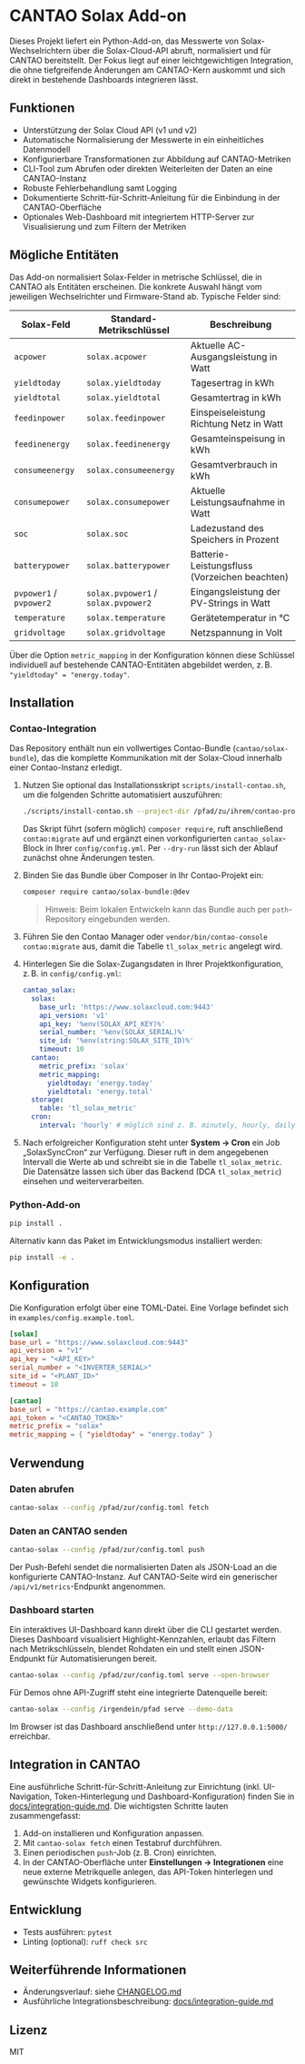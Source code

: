 # CANTAO Solax Add-on

Dieses Projekt liefert ein Python-Add-on, das Messwerte von Solax-Wechselrichtern über die Solax-Cloud-API abruft, normalisiert und für CANTAO bereitstellt. Der Fokus liegt auf einer leichtgewichtigen Integration, die ohne tiefgreifende Änderungen am CANTAO-Kern auskommt und sich direkt in bestehende Dashboards integrieren lässt.

## Funktionen

- Unterstützung der Solax Cloud API (v1 und v2)
- Automatische Normalisierung der Messwerte in ein einheitliches Datenmodell
- Konfigurierbare Transformationen zur Abbildung auf CANTAO-Metriken
- CLI-Tool zum Abrufen oder direkten Weiterleiten der Daten an eine CANTAO-Instanz
- Robuste Fehlerbehandlung samt Logging
- Dokumentierte Schritt-für-Schritt-Anleitung für die Einbindung in der CANTAO-Oberfläche
- Optionales Web-Dashboard mit integriertem HTTP-Server zur Visualisierung und zum Filtern der Metriken

## Mögliche Entitäten

Das Add-on normalisiert Solax-Felder in metrische Schlüssel, die in CANTAO als Entitäten erscheinen. Die konkrete Auswahl hängt vom jeweiligen Wechselrichter und Firmware-Stand ab. Typische Felder sind:

| Solax-Feld          | Standard-Metrikschlüssel      | Beschreibung                                  |
|---------------------|-------------------------------|-----------------------------------------------|
| `acpower`           | `solax.acpower`               | Aktuelle AC-Ausgangsleistung in Watt          |
| `yieldtoday`        | `solax.yieldtoday`            | Tagesertrag in kWh                            |
| `yieldtotal`        | `solax.yieldtotal`            | Gesamtertrag in kWh                           |
| `feedinpower`       | `solax.feedinpower`           | Einspeiseleistung Richtung Netz in Watt       |
| `feedinenergy`      | `solax.feedinenergy`          | Gesamteinspeisung in kWh                      |
| `consumeenergy`     | `solax.consumeenergy`         | Gesamtverbrauch in kWh                        |
| `consumepower`      | `solax.consumepower`          | Aktuelle Leistungsaufnahme in Watt            |
| `soc`               | `solax.soc`                   | Ladezustand des Speichers in Prozent          |
| `batterypower`      | `solax.batterypower`          | Batterie-Leistungsfluss (Vorzeichen beachten) |
| `pvpower1` / `pvpower2` | `solax.pvpower1` / `solax.pvpower2` | Eingangsleistung der PV-Strings in Watt |
| `temperature`       | `solax.temperature`          | Gerätetemperatur in °C                        |
| `gridvoltage`       | `solax.gridvoltage`           | Netzspannung in Volt                          |

Über die Option `metric_mapping` in der Konfiguration können diese Schlüssel individuell auf bestehende CANTAO-Entitäten abgebildet werden, z. B. `"yieldtoday" = "energy.today"`.

## Installation

### Contao-Integration

Das Repository enthält nun ein vollwertiges Contao-Bundle (`cantao/solax-bundle`), das die komplette Kommunikation mit der Solax-Cloud innerhalb einer Contao-Instanz erledigt.

1. Nutzen Sie optional das Installationsskript `scripts/install-contao.sh`, um die folgenden Schritte automatisiert auszuführen:

   ```bash
   ./scripts/install-contao.sh --project-dir /pfad/zu/ihrem/contao-projekt
   ```

   Das Skript führt (sofern möglich) `composer require`, ruft anschließend `contao:migrate` auf und ergänzt einen vorkonfigurierten `cantao_solax`-Block in Ihrer `config/config.yml`. Per `--dry-run` lässt sich der Ablauf zunächst ohne Änderungen testen.

2. Binden Sie das Bundle über Composer in Ihr Contao-Projekt ein:

   ```bash
   composer require cantao/solax-bundle:@dev
   ```

   > Hinweis: Beim lokalen Entwickeln kann das Bundle auch per `path`-Repository eingebunden werden.

3. Führen Sie den Contao Manager oder `vendor/bin/contao-console contao:migrate` aus, damit die Tabelle `tl_solax_metric` angelegt wird.

4. Hinterlegen Sie die Solax-Zugangsdaten in Ihrer Projektkonfiguration, z. B. in `config/config.yml`:

   ```yaml
   cantao_solax:
     solax:
       base_url: 'https://www.solaxcloud.com:9443'
       api_version: 'v1'
       api_key: '%env(SOLAX_API_KEY)%'
       serial_number: '%env(SOLAX_SERIAL)%'
       site_id: '%env(string:SOLAX_SITE_ID)%'
       timeout: 10
     cantao:
       metric_prefix: 'solax'
       metric_mapping:
         yieldtoday: 'energy.today'
         yieldtotal: 'energy.total'
     storage:
       table: 'tl_solax_metric'
     cron:
       interval: 'hourly' # möglich sind z. B. minutely, hourly, daily
   ```

5. Nach erfolgreicher Konfiguration steht unter **System → Cron** ein Job „SolaxSyncCron“ zur Verfügung. Dieser ruft in dem angegebenen Intervall die Werte ab und schreibt sie in die Tabelle `tl_solax_metric`. Die Datensätze lassen sich über das Backend (DCA `tl_solax_metric`) einsehen und weiterverarbeiten.

### Python-Add-on

```bash
pip install .
```

Alternativ kann das Paket im Entwicklungsmodus installiert werden:

```bash
pip install -e .
```

## Konfiguration

Die Konfiguration erfolgt über eine TOML-Datei. Eine Vorlage befindet sich in `examples/config.example.toml`.

```toml
[solax]
base_url = "https://www.solaxcloud.com:9443"
api_version = "v1"
api_key = "<API_KEY>"
serial_number = "<INVERTER_SERIAL>"
site_id = "<PLANT_ID>"
timeout = 10

[cantao]
base_url = "https://cantao.example.com"
api_token = "<CANTAO_TOKEN>"
metric_prefix = "solax"
metric_mapping = { "yieldtoday" = "energy.today" }
```

## Verwendung

### Daten abrufen

```bash
cantao-solax --config /pfad/zur/config.toml fetch
```

### Daten an CANTAO senden

```bash
cantao-solax --config /pfad/zur/config.toml push
```

Der Push-Befehl sendet die normalisierten Daten als JSON-Load an die konfigurierte CANTAO-Instanz. Auf CANTAO-Seite wird ein generischer `/api/v1/metrics`-Endpunkt angenommen.

### Dashboard starten

Ein interaktives UI-Dashboard kann direkt über die CLI gestartet werden. Dieses Dashboard visualisiert Highlight-Kennzahlen, erlaubt das Filtern nach Metrikschlüsseln, blendet Rohdaten ein und stellt einen JSON-Endpunkt für Automatisierungen bereit.

```bash
cantao-solax --config /pfad/zur/config.toml serve --open-browser
```

Für Demos ohne API-Zugriff steht eine integrierte Datenquelle bereit:

```bash
cantao-solax --config /irgendein/pfad serve --demo-data
```

Im Browser ist das Dashboard anschließend unter `http://127.0.0.1:5000/` erreichbar.

## Integration in CANTAO

Eine ausführliche Schritt-für-Schritt-Anleitung zur Einrichtung (inkl. UI-Navigation, Token-Hinterlegung und Dashboard-Konfiguration) finden Sie in [docs/integration-guide.md](docs/integration-guide.md). Die wichtigsten Schritte lauten zusammengefasst:

1. Add-on installieren und Konfiguration anpassen.
2. Mit `cantao-solax fetch` einen Testabruf durchführen.
3. Einen periodischen `push`-Job (z. B. Cron) einrichten.
4. In der CANTAO-Oberfläche unter **Einstellungen → Integrationen** eine neue externe Metrikquelle anlegen, das API-Token hinterlegen und gewünschte Widgets konfigurieren.

## Entwicklung

- Tests ausführen: `pytest`
- Linting (optional): `ruff check src`

## Weiterführende Informationen

- Änderungsverlauf: siehe [CHANGELOG.md](CHANGELOG.md)
- Ausführliche Integrationsbeschreibung: [docs/integration-guide.md](docs/integration-guide.md)

## Lizenz

MIT
